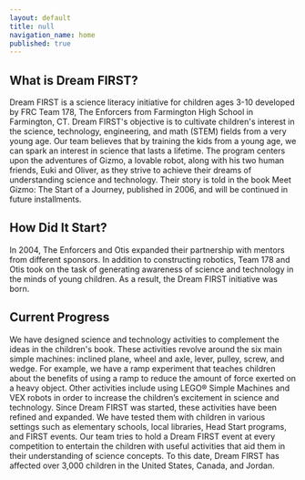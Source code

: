 ```yaml
---
layout: default
title: null
navigation_name: home
published: true
---
```


## What is Dream FIRST?
Dream FIRST is a science literacy initiative for children ages 3-10
developed by FRC Team 178, The Enforcers from Farmington High School in
Farmington, CT. Dream FIRST's objective is to cultivate children's interest
in the science, technology, engineering, and math (STEM) fields from a very
young age. Our team believes that by training the kids from a young age, we
can spark an interest in science that lasts a lifetime. The program centers
upon the adventures of Gizmo, a lovable robot, along with his two human
friends, Euki and Oliver, as they strive to achieve their dreams of
understanding science and technology. Their story is told in the book Meet
Gizmo: The Start of a Journey, published in 2006, and will be continued in
future installments.

## How Did It Start?
In 2004, The Enforcers and Otis expanded their partnership with mentors
from different sponsors. In addition to constructing robotics, Team 178 and
Otis took on the task of generating awareness of science and technology in
the minds of young children. As a result, the Dream FIRST initiative was
born.

## Current Progress
We have designed science and technology activities to complement the
ideas in the children's book. These activities revolve around the six main
simple machines: inclined plane, wheel and axle, lever, pulley, screw, and
wedge. For example, we have a ramp experiment that teaches children about
the benefits of using a ramp to reduce the amount of force exerted on a
heavy object. Other activities include using LEGO® Simple Machines and VEX
robots in order to increase the children’s excitement in science and
technology.
Since Dream FIRST was started, these activities have been refined and
expanded. We have tested them with children in various settings such as
elementary schools, local libraries, Head Start programs, and FIRST events.
Our team tries to hold a Dream FIRST event at every competition to
entertain the children with useful activities that aid them in their
understanding of science concepts. To this date, Dream FIRST has affected
over 3,000 children in the United States, Canada, and Jordan.